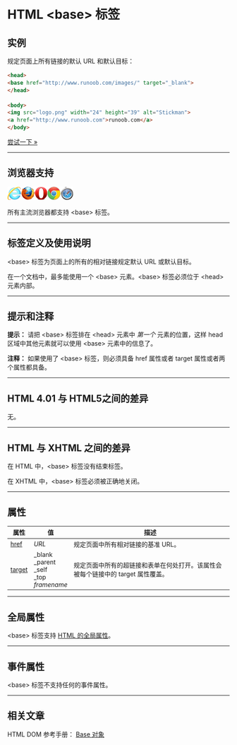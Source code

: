# HTML &lt;base&gt; 标签

## 实例

规定页面上所有链接的默认 URL 和默认目标：

```HTML
<head>
<base href="http://www.runoob.com/images/" target="_blank">
</head>

<body>
<img src="logo.png" width="24" height="39" alt="Stickman">
<a href="http://www.runoob.com">runoob.com</a>
</body>
```

[尝试一下 »](http://www.runoob.com/try/try.php?filename=tryhtml_base_test)

--------

## 浏览器支持

![Internet Explorer](images/compatible_ie.gif)![Firefox](images/compatible_firefox.gif)![Opera](images/compatible_opera.gif)![Google Chrome](images/compatible_chrome.gif)![Safari](images/compatible_safari.gif)

所有主流浏览器都支持 &lt;base&gt; 标签。

--------

## 标签定义及使用说明

&lt;base&gt; 标签为页面上的所有的相对链接规定默认 URL 或默认目标。

在一个文档中，最多能使用一个 &lt;base&gt; 元素。&lt;base&gt; 标签必须位于 &lt;head&gt; 元素内部。

--------

## 提示和注释

**提示：** 请把 &lt;base&gt; 标签排在 &lt;head&gt; 元素中 _第一个_ 元素的位置，这样 head 区域中其他元素就可以使用 &lt;base&gt; 元素中的信息了。

**注释：** 如果使用了 &lt;base&gt; 标签，则必须具备 href 属性或者 target 属性或者两个属性都具备。

--------

## HTML 4.01 与 HTML5之间的差异

无。

--------

## HTML 与 XHTML 之间的差异

在 HTML 中，&lt;base&gt; 标签没有结束标签。

在 XHTML 中，&lt;base&gt; 标签必须被正确地关闭。

--------

## 属性

| 属性 | 值 | 描述 |
| ---- | ---- | ---- |
| [href](att-base-href.html) | _URL_ | 规定页面中所有相对链接的基准 URL。 |
| [target](att-base-target.html) | _blank<br/>_parent<br/>_self<br/>_top<br/>_framename_ | 规定页面中所有的超链接和表单在何处打开。该属性会被每个链接中的 target 属性覆盖。 |

--------

## 全局属性

&lt;base&gt; 标签支持 [HTML 的全局属性](003_ref-standardattributes.md)。

--------

## 事件属性

&lt;base&gt; 标签不支持任何的事件属性。

--------

## 相关文章

HTML DOM 参考手册： [Base 对象](http://www.runoob.com/jsref/dom-obj-base.html)
